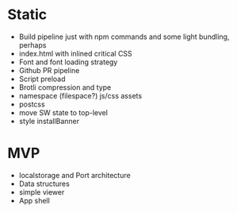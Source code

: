 # Static

- Build pipeline just with npm commands and some light bundling, perhaps
- index.html with inlined critical CSS
- Font and font loading strategy
- Github PR pipeline
- Script preload
- Brotli compression and type
- namespace (filespace?) js/css assets
- postcss
- move SW state to top-level
- style installBanner

# MVP

- localstorage and Port architecture
- Data structures
- simple viewer
- App shell
